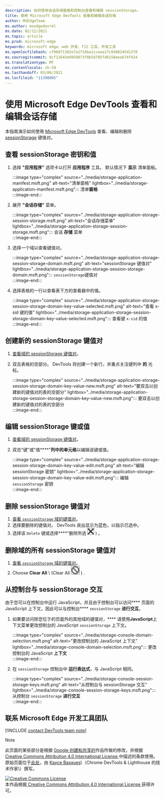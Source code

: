 ```yaml
---
description: 如何使用会话存储窗格和控制台查看和编辑 sessionStorage。
title: 使用 Microsoft Edge DevTools 查看和编辑会话存储
author: MSEdgeTeam
ms.author: msedgedevrel
ms.date: 02/12/2021
ms.topic: article
ms.prod: microsoft-edge
keywords: microsoft edge、web 开发、f12 工具、开发工具
ms.openlocfilehash: cf00d71302e7a1f16ba1cceaa17c9380245d12f8
ms.sourcegitcommit: 6cf12643e9959873f8b5d785fd6158eeab74f424
ms.translationtype: MT
ms.contentlocale: zh-CN
ms.lasthandoff: 03/06/2021
ms.locfileid: "11398005"
---
```

<!-- Copyright Kayce Basques 

   Licensed under the Apache License, Version 2.0 (the "License");
   you may not use this file except in compliance with the License.
   You may obtain a copy of the License at

       https://www.apache.org/licenses/LICENSE-2.0

   Unless required by applicable law or agreed to in writing, software
   distributed under the License is distributed on an "AS IS" BASIS,
   WITHOUT WARRANTIES OR CONDITIONS OF ANY KIND, either express or implied.
   See the License for the specific language governing permissions and
   limitations under the License.  -->

# <a name="view-and-edit-session-storage-with-microsoft-edge-devtools"></a>使用 Microsoft Edge DevTools 查看和编辑会话存储  

本指南演示如何使用 [Microsoft Edge DevTools][MicrosoftEdgeDevTools] 查看、编辑和删除 [sessionStorage][MDNSessionStorage] 键值对。  

## <a name="view-sessionstorage-keys-and-values"></a>查看 sessionStorage 密钥和值  

1.  选择 **"应用程序"** 选项卡以打开 **应用程序** 工具。  默认情况下 **显示** 清单面板。  
    
    :::image type="complex" source="../media/storage-application-manifest.msft.png" alt-text="清单窗格" lightbox="../media/storage-application-manifest.msft.png":::
       清单**窗格**  
    :::image-end:::  
    
1.  展开 **"会话存储"** 菜单。  
    
    :::image type="complex" source="../media/storage-application-storage-session-storage.msft.png" alt-text="会话存储菜单" lightbox="../media/storage-application-storage-session-storage.msft.png":::
       会话 **存储** 菜单  
    :::image-end:::  
    
1.  选择一个域以查看键值对。  
    
    :::image type="complex" source="../media/storage-application-storage-session-storage-domain.msft.png" alt-text="sessionStorage 键值对" lightbox="../media/storage-application-storage-session-storage-domain.msft.png":::
       `sessionStorage`键值对  
    :::image-end:::  
    
1.  选择表格的一行以查看表下方的查看器中的值。  
    
    :::image type="complex" source="../media/storage-application-storage-session-storage-domain-key-value-selected.msft.png" alt-text="查看 x-sid 键的值" lightbox="../media/storage-application-storage-session-storage-domain-key-value-selected.msft.png":::
       查看键 `x-sid` 的值  
    :::image-end:::  
    
## <a name="create-a-new-sessionstorage-key-value-pair"></a>创建新的 sessionStorage 键值对  

1.  [查看域的 sessionStorage 键值对](#view-sessionstorage-keys-and-values)。  
1.  双击表格的空部分。  DevTools 将创建一个新行，并重点关注键列中 **的** 光标。  
    
    :::image type="complex" source="../media/storage-application-storage-session-storage-domain-key-value-new.msft.png" alt-text="要双击以创建新的键值对的表的空部分" lightbox="../media/storage-application-storage-session-storage-domain-key-value-new.msft.png":::
       要双击以创建新的键值对的表的空部分  
    :::image-end:::  
    
## <a name="edit-sessionstorage-keys-or-values"></a>编辑 sessionStorage 键或值  

1.  [查看域的 sessionStorage 键值对](#view-sessionstorage-keys-and-values)。  
1.  双击"键"或"值****"**列中的单元格**以编辑该键或值。  
    
    :::image type="complex" source="../media/storage-application-storage-session-storage-domain-key-value-edit.msft.png" alt-text="编辑 sessionStorage 密钥" lightbox="../media/storage-application-storage-session-storage-domain-key-value-edit.msft.png":::
       编辑 `sessionStorage` 密钥  
    :::image-end:::  
    
## <a name="delete-sessionstorage-key-value-pairs"></a>删除 sessionStorage 键值对  

1.  [查看 `sessionStorage` 域的键值对](#view-sessionstorage-keys-and-values)。  
1.  选择要删除的键值对。  DevTools 突出显示为蓝色，以指示已选中。  
1.  选择该 `Delete` 键或选择****"删除所选 ![ \ ("删除所选 ][ImageDeleteIcon] \) 。  
    
## <a name="delete-all-sessionstorage-key-value-pairs-for-a-domain"></a>删除域的所有 sessionStorage 键值对  

1.  [查看 `sessionStorage` 域的键值对](#view-sessionstorage-keys-and-values)。  
1.  Choose **Clear All** \ (Clear All ![ ][ImageClearIcon] \) .  
    
## <a name="interact-with-sessionstorage-from-the-console"></a>从控制台与 sessionStorage 交互  

由于您可以在控制台中运行 JavaScript，并且由于控制台可以访问**** 页面的 JavaScript 上下文，因此可以与控制台**** `sessionStorage` **进行交互**。  

1.  如果要访问除您位于的页面外的其他域的键值对，**** 请使用**JavaScript**上下文菜单更改控制台的 JavaScript `sessionStorage` 上下文。  
    
    :::image type="complex" source="../media/storage-console-domain-selection.msft.png" alt-text="更改控制台的 JavaScript 上下文" lightbox="../media/storage-console-domain-selection.msft.png":::
       更改控制台的 JavaScript **上下文**  
    :::image-end:::  
    
1.  在 `sessionStorage` 控制台中 **运行表达式**，与 JavaScript 相同。  
    
    :::image type="complex" source="../media/storage-console-session-storage-keys.msft.png" alt-text="从控制台与 sessionStorage 交互" lightbox="../media/storage-console-session-storage-keys.msft.png":::
       从控制台 `sessionStorage` **进行交互**  
    :::image-end:::  
    
## <a name="getting-in-touch-with-the-microsoft-edge-devtools-team"></a>联系 Microsoft Edge 开发工具团队  

[!INCLUDE [contact DevTools team note](../includes/contact-devtools-team-note.md)]  

<!-- image links -->  

[ImageClearIcon]: ../media/clear-icon.msft.png  
[ImageDeleteIcon]: ../media/delete-icon.msft.png  

<!-- links -->  

[MicrosoftEdgeDevTools]: ../../devtools-guide-chromium/index.md "Microsoft Edge (Chromium) 开发人员工具|Microsoft Docs"  

[MDNSessionStorage]: https://developer.mozilla.org/docs/Web/API/Window/sessionStorage "Window.sessionStorage |MDN"  

> [!NOTE]
> 此页面的某些部分是根据 [Google 创建和共享的][GoogleSitePolicies]作品所做的修改，并根据[ Creative Commons Attribution 4.0 International License ][CCA4IL]中描述的条款使用。  
> 原始页面位于[此处](https://developers.google.com/web/tools/chrome-devtools/storage/sessionstorage)，由 [Kayce Basques][KayceBasques]\（Chrome DevTools \& Lighthouse 的技术作家\）撰写。  

[![Creative Commons License][CCby4Image]][CCA4IL]  
本作品根据[ Creative Commons Attribution 4.0 International License ][CCA4IL]获得许可。  

[CCA4IL]: https://creativecommons.org/licenses/by/4.0  
[CCby4Image]: https://i.creativecommons.org/l/by/4.0/88x31.png  
[GoogleSitePolicies]: https://developers.google.com/terms/site-policies  
[KayceBasques]: https://developers.google.com/web/resources/contributors/kaycebasques  
